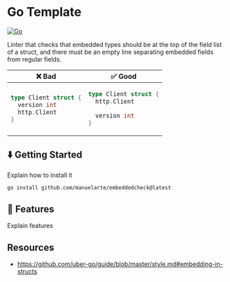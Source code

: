 # Go Template

[![Go](https://github.com/manuelarte/embeddedcheck/actions/workflows/go.yml/badge.svg)](https://github.com/manuelarte/xxxx/actions/workflows/go.yml)

Linter that checks that embedded types should be at the top of the field list of a struct, and there must be an empty line separating embedded fields from regular fields.

<table>
<thead><tr><th>❌ Bad</th><th>✅ Good</th></tr></thead>
<tbody>
<tr><td>

```go
type Client struct {
  version int
  http.Client
}
```

</td><td>

```go
type Client struct {
  http.Client

  version int
}
```

</td></tr>

</tbody>
</table>

## ⬇️  Getting Started

Explain how to install it

```bash
go install github.com/manuelarte/embeddedcheck@latest
```

## 🚀 Features

Explain features

## Resources

- <https://github.com/uber-go/guide/blob/master/style.md#embedding-in-structs>
